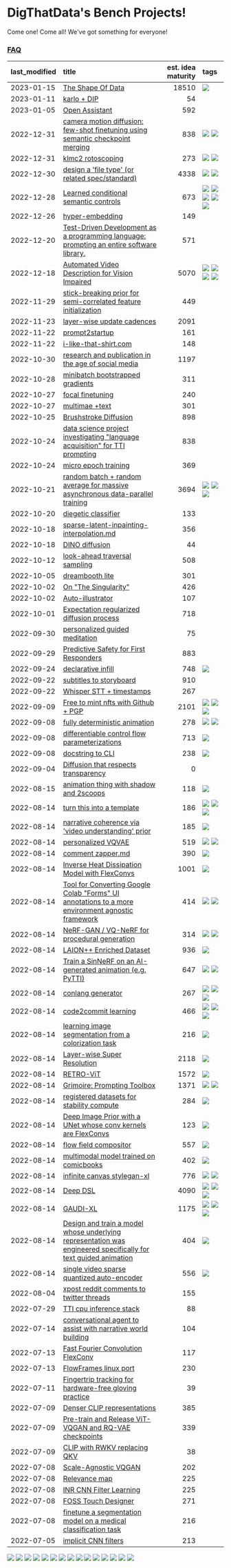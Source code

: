 # DigThatData's Bench Projects!

Come one! Come all! We've got something for everyone!

### [FAQ](https://github.com/dmarx/bench-warmers/blob/main/FAQ.md)

|last_modified|title|est. idea maturity|tags
|:---|:---|---:|:---|
|2023-01-15|[The Shape Of Data](the_shape_of_data.md)|18510|![](https://img.shields.io/badge/tag-publication-9bf4b7)|
|2023-01-11|[karlo + DIP](karlo-dip.md)|54||
|2023-01-05|[Open Assistant](open-assistant.md)|592||
|2022-12-31|[camera motion diffusion: few-shot finetuning using semantic checkpoint merging](residual_checkpoint_finetune_for_motion_transfer.md)|838|![](https://img.shields.io/badge/tag-animation-e2851f) ![](https://img.shields.io/badge/tag-experimental-25a9f1)|
|2022-12-31|[klmc2 rotoscoping](klmc2_rotoscoping.md)|273|![](https://img.shields.io/badge/tag-animation-e2851f) ![](https://img.shields.io/badge/tag-tooling-4b9e32)|
|2022-12-30|[design a 'file type' (or related spec/standard)](filetype-for-ai-art-and-animation.md)|4338|![](https://img.shields.io/badge/tag-animation-e2851f) ![](https://img.shields.io/badge/tag-tooling-4b9e32)|
|2022-12-28|[Learned conditional semantic controls](learned-conditional-semantic-controls.md)|673|![](https://img.shields.io/badge/tag-animation-e2851f) ![](https://img.shields.io/badge/tag-colab-72fcc) ![](https://img.shields.io/badge/tag-experimental-25a9f1) ![](https://img.shields.io/badge/tag-prompting-a168f4) ![](https://img.shields.io/badge/tag-tooling-4b9e32)|
|2022-12-26|[hyper-embedding](hyperembedding.md)|149||
|2022-12-20|[Test-Driven Development as a programming language: prompting an entire software library.](tdd_is_2_op.md)|571||
|2022-12-18|[Automated Video Description for Vision Impaired](automated-video-description.md)|5070|![](https://img.shields.io/badge/tag-accessibility-61717a) ![](https://img.shields.io/badge/tag-dataset-84f8cf) ![](https://img.shields.io/badge/tag-foundation-c5d714) ![](https://img.shields.io/badge/tag-publicgood-473080)|
|2022-11-29|[stick-breaking prior for semi-correlated feature initialization](stickbreaking-init.md)|449||
|2022-11-23|[layer-wise update cadences](layer-wise-update-cadences.md)|2091||
|2022-11-22|[prompt2startup](prompt2startup.md)|161||
|2022-11-22|[i-like-that-shirt.com](ilikethatshirt.com.md)|148||
|2022-10-30|[research and publication in the age of social media](research-and-social.md)|1197||
|2022-10-28|[minibatch bootstrapped gradients](minibatch-bootstrapped-gradients.md)|311||
|2022-10-27|[focal finetuning](focal_finetuning.md)|240||
|2022-10-27|[multimae +text](multimae_w_text.md)|301||
|2022-10-25|[Brushstroke Diffusion](brushstroke-diffusion.md)|898||
|2022-10-24|[data science project investigating "language acquisition" for TTI prompting](tti_language_aqcuisition.md)|838||
|2022-10-24|[micro epoch training](micro-epoch.md)|369||
|2022-10-21|[random batch + random average for massive asynchronous data-parallel training](async-evolutionary-ddp.md)|3694|![](https://img.shields.io/badge/tag-experimental-25a9f1) ![](https://img.shields.io/badge/tag-foundation-c5d714) ![](https://img.shields.io/badge/tag-tooling-4b9e32)|
|2022-10-20|[diegetic classifier](diegetic-classifier.md)|133||
|2022-10-18|[sparse-latent-inpainting-interpolation.md](sparse-latent-inpainting-interpolation.md)|356||
|2022-10-18|[DINO diffusion](DINO-diffusion.md)|44||
|2022-10-12|[look-ahead traversal sampling](look-ahead-traversal-sampling.md)|508||
|2022-10-05|[dreambooth lite](dreambooth-lite.md)|301||
|2022-10-02|[On "The Singularity"](alternative-perspective-on-the-singularity.md)|426||
|2022-10-02|[Auto-illustrator](auto-illustrator.md)|107||
|2022-10-01|[Expectation regularized diffusion process](expectation-regularized-diffusion.md)|718||
|2022-09-30|[personalized guided meditation](personalized-guided-meditation.md)|75||
|2022-09-29|[Predictive Safety for First Responders](safety-officer.md)|883||
|2022-09-24|[declarative infill](declarative-infill.md)|748|![](https://img.shields.io/badge/tag-experimental-25a9f1)|
|2022-09-22|[subtitles to storyboard](subtitles-to-storyboard.md)|910||
|2022-09-22|[Whisper STT + timestamps](whisper-stt-plus-timestamps.md)|267||
|2022-09-09|[Free to mint nfts with Github + PGP](free-to-mint-nfts_git_plus_pgp.md)|2101|![](https://img.shields.io/badge/tag-publicgood-473080) ![](https://img.shields.io/badge/tag-tooling-4b9e32) ![](https://img.shields.io/badge/tag-wip-48e52e)|
|2022-09-08|[fully deterministic animation](fully-deterministic-animation.md)|278|![](https://img.shields.io/badge/tag-animation-e2851f) ![](https://img.shields.io/badge/tag-experimental-25a9f1)|
|2022-09-08|[differentiable control flow parameterizations](differentiable-control-flow-parameterizations.md)|713|![](https://img.shields.io/badge/tag-experimental-25a9f1)|
|2022-09-08|[docstring to CLI](docstring-to-cli.md)|238|![](https://img.shields.io/badge/tag-tooling-4b9e32)|
|2022-09-04|[Diffusion that respects transparency](diffusion-that-respects-transparency.md)|0||
|2022-08-15|[animation thing with shadow and 2scoops](shadow-and2scoops-animation-thing.md)|118|![](https://img.shields.io/badge/tag-animation-e2851f)|
|2022-08-14|[turn this into a template](benchwarmers-template.md)|186|![](https://img.shields.io/badge/tag-meta-7ca620) ![](https://img.shields.io/badge/tag-tooling-4b9e32) ![](https://img.shields.io/badge/tag-wip-48e52e)|
|2022-08-14|[narrative coherence via 'video understanding' prior](narrative_coherence_via_video_understanding_prior.md)|185|![](https://img.shields.io/badge/tag-animation-e2851f)|
|2022-08-14|[personalized VQVAE](personalized-vqvae.md)|519|![](https://img.shields.io/badge/tag-experimental-25a9f1) ![](https://img.shields.io/badge/tag-tooling-4b9e32)|
|2022-08-14|[comment zapper.md](comment-zapper.md)|390|![](https://img.shields.io/badge/tag-tooling-4b9e32)|
|2022-08-14|[Inverse Heat Dissipation Model with FlexConvs](IHDM_with_FlexConvs.md)|1001|![](https://img.shields.io/badge/tag-experimental-25a9f1)|
|2022-08-14|[Tool for Converting Google Colab "Forms" UI annotations to a more environment agnostic framework](colab-ui-converter.md)|414|![](https://img.shields.io/badge/tag-colab-72fcc) ![](https://img.shields.io/badge/tag-tooling-4b9e32)|
|2022-08-14|[NeRF-GAN / VQ-NeRF for procedural generation](nerf-gan.md)|314|![](https://img.shields.io/badge/tag-animation-e2851f) ![](https://img.shields.io/badge/tag-nerf-33b5de)|
|2022-08-14|[LAION++ Enriched Dataset](laion-plus-plus.md)|936|![](https://img.shields.io/badge/tag-dataset-84f8cf)|
|2022-08-14|[Train a SinNeRF on an AI-generated animation (e.g. PyTTI)](train_a_SinNeRF_on_a_pytti_animation.md)|647|![](https://img.shields.io/badge/tag-animation-e2851f) ![](https://img.shields.io/badge/tag-nerf-33b5de)|
|2022-08-14|[conlang generator](conlang_lm.md)|267|![](https://img.shields.io/badge/tag-carp-6f4790) ![](https://img.shields.io/badge/tag-dataset-84f8cf) ![](https://img.shields.io/badge/tag-experimental-25a9f1)|
|2022-08-14|[code2commit learning](code2commit-learning.md)|466|![](https://img.shields.io/badge/tag-carp-6f4790) ![](https://img.shields.io/badge/tag-experimental-25a9f1) ![](https://img.shields.io/badge/tag-foundation-c5d714)|
|2022-08-14|[learning image segmentation from a colorization task](learning_image_segmentation_from_a_colorization_task.md)|216|![](https://img.shields.io/badge/tag-experimental-25a9f1)|
|2022-08-14|[Layer-wise Super Resolution](layerwise-and-objectwise-inpainting-and-super-resolution.md)|2118|![](https://img.shields.io/badge/tag-experimental-25a9f1)|
|2022-08-14|[RETRO-ViT](RETRO-ViT.md)|1572|![](https://img.shields.io/badge/tag-experimental-25a9f1)|
|2022-08-14|[Grimoire: Prompting Toolbox](grimoire.md)|1371|![](https://img.shields.io/badge/tag-prompting-a168f4) ![](https://img.shields.io/badge/tag-tooling-4b9e32)|
|2022-08-14|[registered datasets for stability compute](registered-datasets-for-sstability-compute.md)|284|![](https://img.shields.io/badge/tag-stability-0fcaa)|
|2022-08-14|[Deep Image Prior with a UNet whose conv kernels are FlexConvs](FlexConv_DIP.md)|123|![](https://img.shields.io/badge/tag-experimental-25a9f1)|
|2022-08-14|[flow field compositor](flow-field-compositor.md)|557|![](https://img.shields.io/badge/tag-tooling-4b9e32)|
|2022-08-14|[multimodal model trained on comicbooks](multimodal-model-trained-on-comicbooks.md)|402|![](https://img.shields.io/badge/tag-foundation-c5d714)|
|2022-08-14|[infinite canvas stylegan-xl](infinite-canvas-stylegan-xl.md)|776|![](https://img.shields.io/badge/tag-animation-e2851f) ![](https://img.shields.io/badge/tag-experimental-25a9f1)|
|2022-08-14|[Deep DSL](multistage-unsupervised-deep-DSL-learning-from-prompts-data.md)|4090|![](https://img.shields.io/badge/tag-experimental-25a9f1) ![](https://img.shields.io/badge/tag-prompting-a168f4) ![](https://img.shields.io/badge/tag-tooling-4b9e32)|
|2022-08-14|[GAUDI-XL](gaudi-xl.md)|1175|![](https://img.shields.io/badge/tag-animation-e2851f) ![](https://img.shields.io/badge/tag-experimental-25a9f1) ![](https://img.shields.io/badge/tag-foundation-c5d714)|
|2022-08-14|[Design and train a model whose underlying representation was engineered specifically for text guided animation](image-model-designed-for-clip-guided-animation.md)|404|![](https://img.shields.io/badge/tag-animation-e2851f)|
|2022-08-14|[single video sparse quantized auto-encoder](single_video_sparse_quantized_auto-encoder.md)|556|![](https://img.shields.io/badge/tag-animation-e2851f)|
|2022-08-04|[xpost reddit comments to twitter threads](reddit2twitter.md)|155||
|2022-07-29|[TTI cpu inference stack](TTI-cpu-inference-stack.md)|88||
|2022-07-14|[conversational agent to assist with narrative world building](world-building-agent.md)|104||
|2022-07-13|[Fast Fourier Convolution FlexConv](FFC-Flexconv.md)|117||
|2022-07-13|[FlowFrames linux port](flowframes-linux-port.md)|230||
|2022-07-11|[Fingertrip tracking for hardware-free gloving practice](fingertrip_tracking_for_hardware_free_gloveing_practice.md)|39||
|2022-07-09|[Denser CLIP representations](denser-CLIP.md)|385||
|2022-07-09|[Pre-train and Release ViT-VQGAN and RQ-VAE checkpoints](pretrained_vit-vqgan_checkpoints.md)|339||
|2022-07-09|[CLIP with RWKV replacing QKV](RWKV-CLIP.md)|38||
|2022-07-08|[Scale-Agnostic VQGAN](scale-agnostic_VQGAN.md)|202||
|2022-07-08|[Relevance map](Relevance_map.md)|225||
|2022-07-08|[INR CNN Filter Learning](INR_CNN_filter_learning.md)|225||
|2022-07-08|[FOSS Touch Designer](FOSS_touch_designer.md)|271||
|2022-07-08|[finetune a segmentation model on a medical classification task](finetune_a_segmentation_model_on_a_medical_classification_task.md)|216||
|2022-07-05|[implicit CNN filters](implicit-cnn-filters.md)|213||

![](https://img.shields.io/badge/tag-foundation-c5d714) ![](https://img.shields.io/badge/tag-dataset-84f8cf) ![](https://img.shields.io/badge/tag-publication-9bf4b7) ![](https://img.shields.io/badge/tag-carp-6f4790) ![](https://img.shields.io/badge/tag-publicgood-473080) ![](https://img.shields.io/badge/tag-tooling-4b9e32) ![](https://img.shields.io/badge/tag-experimental-25a9f1) ![](https://img.shields.io/badge/tag-nerf-33b5de) ![](https://img.shields.io/badge/tag-prompting-a168f4) ![](https://img.shields.io/badge/tag-animation-e2851f) ![](https://img.shields.io/badge/tag-colab-72fcc) ![](https://img.shields.io/badge/tag-stability-0fcaa) ![](https://img.shields.io/badge/tag-meta-7ca620) ![](https://img.shields.io/badge/tag-accessibility-61717a) ![](https://img.shields.io/badge/tag-wip-48e52e)
